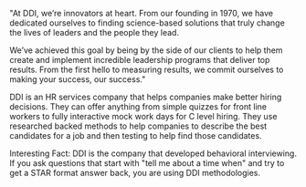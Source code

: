 "At DDI, we’re innovators at heart. From our founding in 1970, we have dedicated ourselves to finding science-based solutions that truly change the lives of leaders and the people they lead.

We’ve achieved this goal by being by the side of our clients to help them create and implement incredible leadership programs that deliver top results. From the first hello to measuring results, we commit ourselves to making your success, our success."

DDI is an HR services company that helps companies make better hiring decisions. They can offer anything from simple quizzes for front line workers to fully interactive mock work days for C level hiring. They use researched backed methods to help companies to describe the best candidates for a job and then testing to help find those candidates.

Interesting Fact: DDI is the company that developed behavioral interviewing. If you ask questions that start with "tell me about a time when" and try to get a STAR format answer back, you are using DDI methodologies.